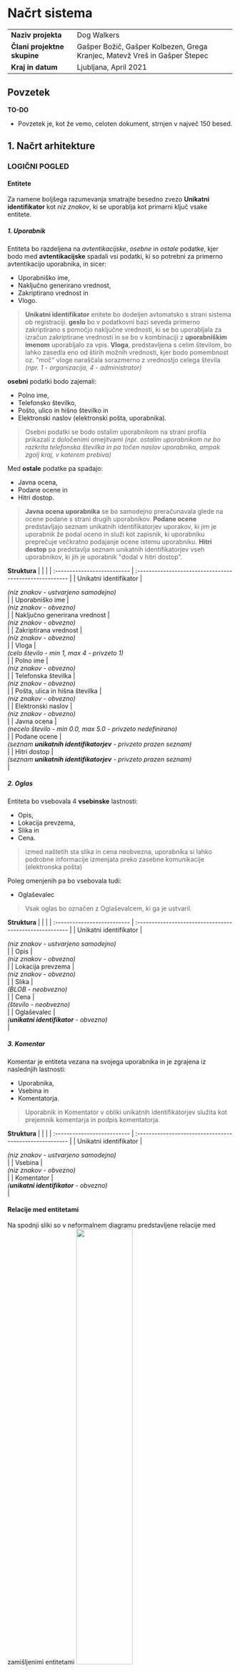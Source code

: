 # Načrt sistema

|                             |                                                         |
| :-------------------------- | :------------------------------------------------------ |
| **Naziv projekta**          | Dog Walkers                           |
| **Člani projektne skupine** | Gašper Božič, Gašper Kolbezen, Grega Kranjec, Matevž Vreš in Gašper Štepec |
| **Kraj in datum**           | Ljubljana, April 2021                                  |

## Povzetek

**TO-DO**

- Povzetek je, kot že vemo, celoten dokument, strnjen v največ 150 besed.

## 1. Načrt arhitekture

### LOGIČNI POGLED
#### Entitete
Za namene boljšega razumevanja smatrajte besedno zvezo **Unikatni identifikator** kot *niz znakov*, ki se uporablja kot primarni ključ vsake entitete.


##### **1. Uporabnik**
Entiteta bo razdeljena na *avtentikacijske*, *osebne* in *ostale* podatke, kjer bodo med **avtentikacijske** spadali vsi podatki, ki so potrebni za primerno avtentikacijo uporabnika, in sicer:
- Uporabniško ime,
- Naključno generirano vrednost,
- Zakriptirano vrednost in
- Vlogo.
> **Unikatni identifikator** enitete bo dodeljen avtomatsko s strani sistema ob registraciji. **geslo** bo v podatkovni bazi seveda primerno zakriptirano s pomočjo naključne vrednosti, ki se bo uporabljala za izračun zakriptirane vrednosti in se bo v kombinaciji z **uporabniškim imenom** uporabljalo za vpis. **Vloga**, predstavljena s celim številom, bo lahko zasedla eno od štirih možnih vrednosti, kjer bodo pomembnost oz. "moč" vloge naraščala sorazmerno z vrednostjo celega števila *(npr. 1 - organizacija, 4 - administrator)*

**osebni** podatki bodo zajemali:
- Polno ime,
- Telefonsko številko, 
- Pošto, ulico in hišno številko in
- Elektronski naslov (elektronski pošta, uporabnika).
> Osebni podatki se bodo ostalim uporabnikom na strani profila prikazali z določenimi omejitvami *(npr. ostalim uporabnikom ne bo razkrita telefonska številka in pa točen naslov uporabnika, ampak zgolj kraj, v katerem prebiva)*

Med **ostale** podatke pa spadajo:
- Javna ocena, 
- Podane ocene in 
- Hitri dostop.
> **Javna ocena uporabnika** se bo samodejno preračunavala glede na ocene podane s strani drugih uporabnikov. **Podane ocene** predstavljajo seznam unikatnih identifikatorjev uporakov, ki jim je uporabnik že podal oceno in služi kot zapisnik, ki uporabniku preprečuje večkratno podajanje ocene istemu uporabniku. **Hitri dostop** pa predstavlja seznam unikatnih identifikatorjev vseh uporabnikov, ki jih je uporabnik "dodal v hitri dostop".

**Struktura**
|                 |                                                        |
| :-------------------------- | :------------------------------------------------------ |
| Unikatni identifikator          | <div class="dataType">*(niz znakov - ustvarjeno samodejno)*</div>  |
| Uporabniško ime | <div class="dataType">*(niz znakov - obvezno)*</div> |
| Naključno generirana vrednost | <div class="dataType">*(niz znakov - obvezno)*</div> |
| Zakriptirana vrednost | <div class="dataType">*(niz znakov - obvezno)*</div> |
| Vloga | <div class="dataType">*(celo število - min 1, max 4 - privzeto 1)*</div> |
| Polno ime | <div class="dataType">*(niz znakov - obvezno)*</div> |
| Telefonska številka | <div class="dataType">*(niz znakov - obvezno)*</div> |
| Pošta, ulica in hišna številka | <div class="dataType">*(niz znakov - obvezno)*</div> |
| Elektronski naslov | <div class="dataType">*(niz znakov - obvezno)*</div> |
| Javna ocena | <div class="dataType">*(necelo število - min 0.0, max 5.0 - privzeto nedefinirano)*</div> |
| Podane ocene | <div class="dataType">*(seznam **unikatnih identifikatorjev** - privzeto prazen seznam)*</div> |
| Hitri dostop | <div class="dataType">*(seznam **unikatnih identifikatorjev** - privzeto prazen seznam)*</div> |



##### **2. Oglas**
Entiteta bo vsebovala 4 **vsebinske** lastnosti:
- Opis,
- Lokacija prevzema,
- Slika in
- Cena. 
> izmed naštetih sta slika in cena neobvezna, uporabnika si lahko podrobne informacije izmenjata preko zasebne komunikacije (elektronska pošta)

Poleg omenjenih pa bo vsebovala tudi:
- Oglaševalec
> Vsak oglas bo označen z Oglaševalcem, ki ga je ustvaril.

**Struktura**
|                 |                                                        |
| :-------------------------- | :------------------------------------------------------ |
| Unikatni identifikator          | <div class="dataType">*(niz znakov - ustvarjeno samodejno)*</div>  |
| Opis          | <div class="dataType">*(niz znakov - obvezno)*</div>  |
| Lokacija prevzema | <div class="dataType">*(niz znakov - obvezno)*</div> |
| Slika | <div class="dataType">*(BLOB - neobvezno)*</div> |
| Cena | <div class="dataType">*(število - neobvezno)*</div> |
| Oglaševalec | <div class="dataType">*(**unikatni identifikator** - obvezno)*</div> |



##### **3. Komentar**
Komentar je entiteta vezana na svojega uporabnika in je zgrajena iz naslednjih lastnosti:
- Uporabnika,
- Vsebina in
- Komentatorja.
> Uporabnik in Komentator v obliki unikatnih identifikatorjev služita kot prejemnik komentarja in podpis komentatorja.

**Struktura**
|                   |                                                        |
| :-------------------------- | :------------------------------------------------------ |
| Unikatni identifikator          | <div class="dataType">*(niz znakov - ustvarjeno samodejno)*</div>  |
| Vsebina          | <div class="dataType">*(niz znakov - obvezno)*</div>  |
| Komentator | <div class="dataType">*(**unikatni identifikator** - obvezno)*</div> |

#### Relacije med entitetami
Na spodnji sliki so v neformalnem diagramu predstavljene relacije med zamišljenimi entitetami
<img src="../img/relacije.png" style="width:50%">

Diagram si interpretiramo na sledeč način.
- en uporabnik lahko ustvari 0 ali več oglasov, kjer en oglas priapda točno enemu uporabniku
- enemu uporabniku lahko pripada 0 ali več komentarjev (ki jih je podal sam, ali pa jih ostali dodali njemu), kjer en komentar pripada točno enemu uporabniku
- en uporabnik lahko ustvari 0 ali več odzivov, kjer en odziv pripada točno enemu uporabniku
- en oglas lahko vsebuje 0 ali več odzivov, kjer je odziv vezan na točno en oglas  

##### **4. Ocena**
Ocenar je entiteta vezana na svojega uporabnika in je zgrajena iz naslednjih lastnosti:
- Uporabnika,
- Ocena in
- Ocenjevalca.
> Uporabnik in Ocenjevalca v obliki unikatnih identifikatorjev služita kot prejemnik ocene in podpis ocenjevalca.

**Struktura**
|                   |                                                        |
| :-------------------------- | :------------------------------------------------------ |
| Unikatni identifikator          | <div class="dataType">*(niz znakov - ustvarjeno samodejno)*</div>  |
| Ocena          | <div class="dataType">*(število - obvezno)*</div>  |
| Ocenjevalec | <div class="dataType">*(**unikatni identifikator** - obvezno)*</div> |

#### Relacije med entitetami
Na spodnji sliki so v neformalnem diagramu predstavljene relacije med zamišljenimi entitetami
<img src="../img/conceptual_model.png">

Diagram si interpretiramo na sledeč način.
- en uporabnik lahko ustvari 0 ali več oglasov, kjer en oglas priapda točno enemu uporabniku
- enemu uporabniku lahko pripada 0 ali več komentarjev (ki jih je podal sam, ali pa jih ostali dodali njemu), kjer en komentar pripada točno enemu uporabniku
- en uporabnik lahko ustvari 0 ali več odzivov, kjer en odziv pripada točno enemu uporabniku
- en oglas lahko vsebuje 0 ali več odzivov, kjer je odziv vezan na točno en oglas


### PROCESNI POGLED
Čelni del aplikacije izdelan po konceptu **Single Page Application (SPA)**. Za izvajanje bo poskrbel spletni brskalnik odjemalca. Zaledni del bo v obliki **Restful API**-ja dostopen na spletnem strežniku, kjer bo komuniciral z glavno podatkovno bazo. Razdelili ga bomo na dve mikrostoritvi, ki bosta monitorirali dostop do podatkov v glavni podatkovni bazi.

<img src="../img/procesniPogled.png" style="border-radius:1rem">

Poleg omenjenega bo za periodično varnostno kopiranje podatkov glavne podatkovne baze skrbel **Upravljalec varnostnih kopij**, ki bo imel dostop do glavne in varnostne kopije podatkovne baze

### RAZVOJNI POGLED
Arhitektura **spletne aplikacije** bo zasnovana po vzorcu **model-pogled-krmilnik** oz. **MVC** 

<img src="../img/mvcVzorec.png" width="50%" style="border-radius:1rem">

Vsaka entiteta bo ustrezno preslikana v sebi pripadajoč *model*. Vsakemu modelu bo pripadal samostojen *Krmilnik*, ki bo implementiral potrebne **CRUD** operacije za model, ki mu pripadajo. 

*Pogled* modela bo na čelnem delu dinamično prikazoval potrebne obrazce za ustvarjanje novega zapisa modela v podatkovni bazi, posodabljanje že obstoječega zapisa, omogočal pa bo tudi prikaz *master-detail* vzorca in opcijo izbrisa zapisa modela iz podatkovne baze.

#### **Avtentikacija**
Dostop do podatkov bo regulirala komponenta za avtentikacijo, kjer bo sistem avtentkacije implementiran po principu **JWT**. 

Vsaka HTTP zahteva po podatkih bo pred dostopom do podatkovne baze pregledana s strani *avtentikacijske komponente*, ki bo v tem scenariju delovala kot semafor za *komponento za uporavljanje s podatki*. 
- **V primeru avtorizacije** s strani avtentikacijske komponente bo komponenta za upravaljanje s podatki izvedla transakcijo s podatkovno bazo. 
- **V primeru zavrnitve avtorizaicije** bo na zahtevo HTTP odgovorila z ustrezno zavrnitveno kodo in sporočilom o napaki.

#### **Izvorna koda aplikacije**
Izvorna koda aplikacije se bo nahajala na oddaljenem GitHub repozitoriju, kjer bo nit razvoja razvejana na *produkcijsko* in *razvojno* vejo, *razvojna* veja pa bo po potrebi razvejana na dodatne veje za boljši pregled in nadzor.

### FIZIČNI POGLED
RESTAPI in Upravljalec varnostnih kopij bosta nameščena in se izvajala na istem spletnem strežniku, s katerim bo komuniciral spletni brskalnik odjemalca, ki bo skrbel za izvajanje in procesiranje čelnega dela aplikacije.

Za gostovanje podatkovnih baz bomo uporabili **MongoDB Atlas strežnike**, kjer bo podatkovna baza z varnostno kopijo gostovana na različni lokaciji kot glavna podatkovna baza


## 2. Načrt strukture

### 2.1 Razredni diagram

**TO-DO**

- Izdelajte razredni diagram.

### 2.2 Opis razredov

**TO-DO**

- Vsak razred podrobno opišite. Opis posameznega razreda naj ima sledečo strukturo:

#### Ime razreda **TO-DO**

- Koncept iz problemske domene, ki ga razred predstavlja.

#### Atributi

**TO-DO**

- Za vsak atribut navedite:
  - ime atributa,
  - podatkovni tip, če ta ni očiten,
  - pomen, če ta ni samoumeven,
  - zalogo vrednosti, če ta ni neomejena ali očitna.

#### Nesamoumevne metode

**TO-DO**

- Za vsako metodo navedite:
  - ime metode,
  - imena in tipe parametrov,
  - tip rezultata,
  - pomen (če ta ni dovolj očiten iz naziva metode in njenih parametrov).

## 3. Načrt obnašanja

  ### 3.1. Registracija uporabnika  

  **OSNOVNI TOK**  
  Diagram poleg osnovnega toka predstavlja tudi izjemni tok, kjer je e-naslov že uporabljen.  
  <img src="../img/diagrami_zaporedja/Registracija_osnovni_izjemni1.png">  
    
  **IZJEMNI TOK**  
  Diagram predstavlja izjemne tokove neustreznih podatkov.  
  <img src="../img/diagrami_zaporedja/Registracija_izjemni2_in_3.png">  


  ### 3.2 Prijava uporabnika

  <img src="../img/diagrami_zaporedja/prijavaUporabnika.png">

  ### 3.3. Urejanje uporabniškega profila  

  **OSNOVNI TOK**  
  <img src="../img/diagrami_zaporedja/Urejanje_profila_osnovni.png">  
    
  **IZJEMNI TOKOVI**  
  Diagram prikazuje izjemne tokove, kjer so bili vnešeni nedovoljeni znaki, neustrezen format podatkov (npr. e-naslova) ali pa je bilo prekoračeno dovoljeno število znakov.  
  <img src="../img/diagrami_zaporedja/Urejanje_profila_izjemni1_2_3.png">  
    
  Diagram prikazuje izjemni tok, kjer uporabnik navigira proč od strani brez shranjevanja sprememb.  
  <img src="../img/diagrami_zaporedja/Urejanje_profila_izjemni4.png">  

  ### 3.4. Pregled vseh oglasov  
  Funkcionalnost je bila združena s funkcionalnostjo "Iskanje oglasov".

  ### 3.5. Ogled posameznega oglasa  

  **OSNOVNI TOK**  
  <img src="../img/diagrami_zaporedja/Ogled_oglasa_osnovni.png">  
    
  **ALTERNATIVNI TOKOVI**  
  Diagram prikazuje alternativni tok, kjer si oglas ogleduje neprijavljen uporabnik z manj funkcionalnostmi.  
  <img src="../img/diagrami_zaporedja/Ogled_oglasa_alternativni.png">  

  Diagram prikazuje alternativni tok, kjer si uporabnik ogleda lokacijo prevzema na sameme oglasu.
  <img src="../img/diagrami_zaporedja/ogled_posameznega_oglasa_ogled_lokacije.png">  
  
  **IZJEMNI TOK**  
  Diagram prikazuje izjemni tok, kjer odpove zunanji sistem.  
  <img src="../img/diagrami_zaporedja/Ogled_oglasa_izjemni.png">  

  ### 3.6. Ogled oglasa in lokacije prevzema  
  Funkcionalnost je bila združena s funkcionalnostjo "Ogled posameznega oglasa".

  ### 3.7. Ogled profila  

  **OSNOVNI TOK**  
  <img src="../img/diagrami_zaporedja/Ogled_profila_osnovni.png">  

  ### 3.8. Kreacija oglasa  

  **OSNOVNI TOK**  
  <img src="../img/diagrami_zaporedja/Kreacija_oglasa_osnovni.png">  
    
  **IZJEMNI TOK**  
  Diagram prikazuje izjemni tok, kjer so bili vnešeni neustrezni podatki ali pa podatki manjkajo.  
  <img src="../img/diagrami_zaporedja/Kreacija_oglasa_izjemni.png">  
  
  ### 3.9. Vzdrževanje oglasa  

  **OSNOVNI TOK**  
  <img src="../img/diagrami_zaporedja/Vzdrzevanje_oglasa_osnovni.png">  
    
  **IZJEMNI TOK**  
  Diagram prikazuje izjemni tok, kjer so bili vnešeni neustrezni podatki ali pa podatki manjkajo.  
  <img src="../img/diagrami_zaporedja/Vzdrzevanje_oglasa_izjemni.png">  
  
  ### 3.10. Brisanje oglasa  
    
  **OSNOVNI TOK**  
  <img src="../img/diagrami_zaporedja/Brisanje_oglasa_Osnovni.png">  
    
  **ALTERNATIVNI TOK**  
  Diagram prikazuje alternativni tok, kjer uporabnik ne potrdi brisanja oglasa.  
  <img src="../img/diagrami_zaporedja/Brisanje_oglasa_Alternativni.png">  
     
  **IZJEMNI TOK**  
  Diagram prikazuje izjemni tok, kjer uporabnik navigira proč od strani brez potrditve brisanja.  
  <img src="../img/diagrami_zaporedja/Brisanje_oglasa_Izjemni.png">   

  ### 3.11. Dodaj Hitri Kontakt

  **OSNOVNI TOK**
  <img src="../img/diagrami_zaporedja/dodajHitriKontakt_osnovniTok_Premium.png">

  **ALTERNATIVNI TOK ADMIN**
  Diagram prikazuje alternativni tok, kjer je akter tipa Admin
  <img src="../img/diagrami_zaporedja/dodajHitriKontakt_osnovniTok_Admin.png">

  **IZJEMNI TOK PREMIUM**
  <img src="../img/diagrami_zaporedja/dodajHitriKontakt_izjemniTok_Premium.png">

  **IZJEMNI TOK ADMIN**
  Diagram prikazuje alternativni izjemni tok, kjer je akter tipa Admin
  <img src="../img/diagrami_zaporedja/dodajHitriKontakt_izjemniTok_admin.png">


     
  ### 3.12. Ogled hitrih kontaktov
    
  **OSNOVNI TOK** 
  <img src="../img/diagrami_zaporedja/ogled_hitrih_kontaktov_premium.png">

  **ALTERNATIVNI TOK**   
  Diagram prikazuje alternativni tok, kjer je akter tipa Admin
  <img src="../img/diagrami_zaporedja/ogled_hitrih_kontaktov_admin.png">

  ### 3.13. Odstranitev uporabnika iz hitrih kontaktov
    
  **OSNOVNI TOK**  
  <img src="../img/diagrami_zaporedja/odstranitev_uporabnika_iz_hitrih_kontaktov_premium.png">

  **ALTERNATIVNI TOK**   
  Diagram prikazuje alternativni tok, kjer je akter tipa Admin
  <img src="../img/diagrami_zaporedja/odstranitev_uporabnika_iz_hitrih_kontaktov_admin.png">
    
  ### 3.14. Odziv na oglas  
    
  **OSNOVNI TOK**  
  <img src="../img/diagrami_zaporedja/Odziv_osnovni.png">  

  **IZJEMNI TOKOVI**  
  Diagram prikazuje izjemni tok, kjer uporabnik vnese neustrezne podatke.  
  <img src="../img/diagrami_zaporedja/Odziv_izjemni1.png">  
    
  Diagram prikazuje izjemni tok, kjer se na oglas poskusi odzvati neprijavljen uporabnik.  
  <img src="../img/diagrami_zaporedja/Odziv_izjemni2.png">  

      
  ### 3.16. Podaj oceno profilu  
    
  **OSNOVNI TOK**  
  <img src="../img/diagrami_zaporedja/Ocena_profila_osnovni.png">  
    
  **IZJEMNI TOKOVI**  
  Diagram prikazuje izjemni tok, kjer uporabnik ne potrdi podajanja ocene.  
  <img src="../img/diagrami_zaporedja/Ocena_profila_izjemni1.png">  
    
  Diagram prikazuje izjemni tok, kjer uporabnika v bazi nimata zapisane nobene interakcije.  
  <img src="../img/diagrami_zaporedja/Ocena_profila_izjemni2.png">  
    
    
  ### 3.17. Iskanje oglasov  
    
  **OSNOVNI TOK**  
  <img src="../img/diagrami_zaporedja/Iskanje_oglasov_osnovni.png">  
    
  **ALTERNATIVNI TOK**  
  Diagram prikazuje alternativni tok, kjer si oglase ogleduje neprijavljen uporabnik.  
  <img src="../img/diagrami_zaporedja/Iskanje_oglasov_alternativni.png">  
    
  **IZJEMNI TOKOVI**  
  Diagram prikazuje izjemni tok, kjer odpove zunanji sistem.  
  <img src="../img/diagrami_zaporedja/Iskanje_oglasov_izjemni1.png">  
    
  Diagram prikazuje izjemni tok, kjer uporabnik vnese nedovoljene znake v iskalni niz.  
  <img src="../img/diagrami_zaporedja/Iskanje_oglasov_izjemni2.png">  
    

  ### 3.18. Podaj komentar profilu
    
  **OSNOVNI TOK**   
  <img src="../img/diagrami_zaporedja/dodajanje_komentarja_profilu_osnovni.png">

  **ALTERNATIVNI TOK**  
  Diagram prikazuje alternativni tok, kjer uporabnik ureja svoj že obstoječi komentar.
  <img src="../img/diagrami_zaporedja/dodajanje_komentarja_profilu_alternativni.png">

  **IZJEMNI TOKOVI**  
  Diagram prikazuje izjemni tok, kjer uporabnik med podajanjem komentarja navigira
  stran od zaslonske maske.
  <img src="../img/diagrami_zaporedja/dodajanje_komentarja_profilu_izjemni1.png">

  Diagram prikazuje izjemni tok, kjer uporabnik poizkusi podati komentar, vendar še nima interakcij s tem uporabnikom, ki bi mu dovoljevale dodajanje komentarja.
  <img src="../img/diagrami_zaporedja/dodajanje_komentarja_profilu_izjemni2.png">


  ### 3.19. Brisanje komentarjev
    
  **OSNOVNI TOK** 
  <img src="../img/diagrami_zaporedja/brisanje_komentarja_osnovni.png">

  **IZJEMNI TOKOVI**   
  Diagram prikazuje izjemni tok, kjer uporabnik zapre pojavitveno okno, ki se pojavi ob kliku na brisanje komentarja.
  <img src="../img/diagrami_zaporedja/brisanje_komentarja_izjemni1.png">

  Diagram prikazuje izjemni tok, kjer uporabnik zavrne potrditev v oknu, ki se pojavi ob kliku na brisanje komentarja.
  <img src="../img/diagrami_zaporedja/BrisanjeKomentarja_izjemni2.png">
    
  
